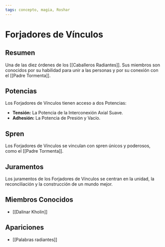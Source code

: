 ```yaml
---
tags: concepto, magia, Roshar
---
```


# Forjadores de Vínculos

## Resumen
Una de las diez órdenes de los [[Caballeros Radiantes]]. Sus miembros son conocidos por su habilidad para unir a las personas y por su conexión con el [[Padre Tormenta]].

## Potencias
Los Forjadores de Vínculos tienen acceso a dos Potencias:
- **Tensión:** La Potencia de la Interconexión Axial Suave.
- **Adhesión:** La Potencia de Presión y Vacío.

## Spren
Los Forjadores de Vínculos se vinculan con spren únicos y poderosos, como el [[Padre Tormenta]].

## Juramentos
Los juramentos de los Forjadores de Vínculos se centran en la unidad, la reconciliación y la construcción de un mundo mejor.

## Miembros Conocidos
* [[Dalinar Kholin]]

## Apariciones
* [[Palabras radiantes]]

